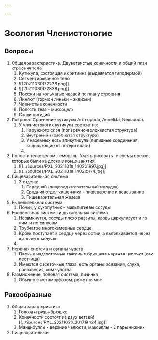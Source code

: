 ```yaml
---

---
```

# Зоология Членистоногие
## Вопросы
1. Общая характеристика. Двуветвистые конечности и общий план строения тела  
	1. Кутикула, состоящая их хитиина (выделяется гиподермой)
	2. Сегментированное тело
	3. ![[20211030172236.png]]
	4. ![[20211030172838.png]]
	5. Похожи на кольчатых червей по плану строения
	6. Линяют (гормон линьки - экдизон)
	7. Членистые конечности
	8. Полость тела - миксоцель
	9. Сзади пигидий
2. Покровы. Сравнение кутикулы Arthropoda, Annelida, Nematoda.  
	1. У членистоногих кутикула состоит из:
		1. Наружного слоя (поперечно-волокнистая структура)
		2. Внутренний (слобчатая структура)
		3. У наземных есть эпикутикула (липидные соединения, защищающие от потери влаги)
		4. 
3. Полости тела: целом, гемоцель. Уметь рисовать те схемы срезов, которые были на доске в конце занятия.  
	1. ![[../Sources/PXL_20211018_140231997.jpg]]
	2. ![[../Sources/PXL_20211018_140215174.jpg]]
4. Пищеварительная система  
	1. 3 отдела:
		1. Передний (пищевод+жевательный желудок)
		2. Средний отдел кишечника - пищеварение и всасывание
		3. Пищеварительная железа
5. Выделительная система  
	1. Почки, у сухопутных - мальпигиевы сосуды
6. Кровеносная система и дыхательная система  
	1. Незамкнутая, сосуды плохо развиты, кровь циркулирует и по ним, и по синусам
	2. Трубчатое многокамерные сердце
	3. Кровь поступает в сердце через остии, а выталкивается через артерии в синусы
	4. 
7. Нервная система и органы чувств  
	1. Парные надглоточные ганглии и брюшная нервная цепочка (как лестница)
	2. Имеются фасеточные глаза, есть органы осязания, слуха, равновесия, хим.чувства
8. Размножение, половая система, личинка
	1. Обычно с метаморфозом, реже прямое


## Ракообразные
1. Общая характеристика
	1. Голова+грудь+брюшко
	2. Конечности состоят из двух ветвей![[../Sources/PXL_20211030_201719424.jpg]]
	3. Мандибуллы - верхние челюсти, максиллы - 2 пары нижних
4. Пищеварительная